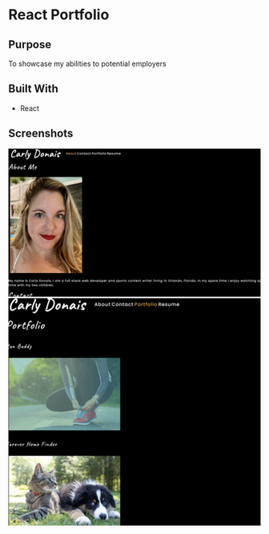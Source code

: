 # React Portfolio

## Purpose

To showcase my abilities to potential employers

## Built With

* React

## Screenshots
![about me](./screenshots/screenshot1.jpeg)
![portfolio](./screenshots/screenshot2.jpeg)